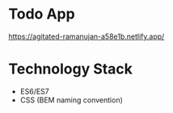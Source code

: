 # Todo App
https://agitated-ramanujan-a58e1b.netlify.app/
# Technology Stack
- ES6/ES7
- CSS (BEM naming convention)
